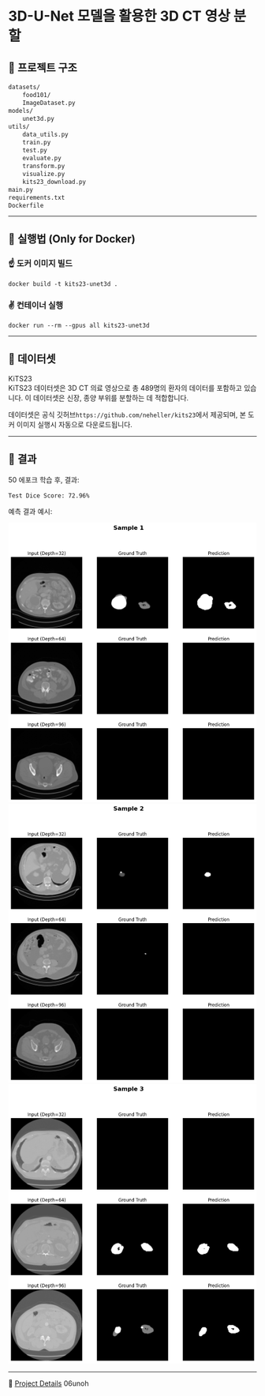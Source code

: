 # 3D-U-Net 모델을 활용한 3D CT 영상 분할



## 🔹 프로젝트 구조

```
datasets/
    food101/
    ImageDataset.py
models/
    unet3d.py
utils/
    data_utils.py
    train.py
    test.py
    evaluate.py
    transform.py
    visualize.py
    kits23_download.py
main.py
requirements.txt
Dockerfile
```
---
## 🔹 실행법 (Only for Docker)

### ☝️ 도커 이미지 빌드

```
docker build -t kits23-unet3d .
```

### ✌️ 컨테이너 실행

```
docker run --rm --gpus all kits23-unet3d
```

---

## 🔹 데이터셋

KiTS23  
KiTS23 데이터셋은 3D CT 의료 영상으로 총 489명의 환자의 데이터를 포함하고 있습니다. 이 데이터셋은 신장, 종양 부위를 분할하는 데 적합합니다.
  
데이터셋은 공식 깃허브`https://github.com/neheller/kits23`에서 제공되며, 본 도커 이미지 실행시 자동으로 다운로드됩니다.

---

## 🔹 결과

50 에포크 학습 후, 결과:

```
Test Dice Score: 72.96%
```

예측 결과 예시:

![샘플 예측 결과1](images/work4_con1.png)  
![샘플 예측 결과2](images/work4_con2.png)  
![샘플 예측 결과3](images/work4_con3.png)

---
📄 [Project Details](https://portfolio-unoh.site/work4)
06unoh